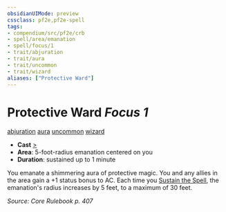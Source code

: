 ```yaml
---
obsidianUIMode: preview
cssclass: pf2e,pf2e-spell
tags:
- compendium/src/pf2e/crb
- spell/area/emanation
- spell/focus/1
- trait/abjuration
- trait/aura
- trait/uncommon
- trait/wizard
aliases: ["Protective Ward"]
---
```

# Protective Ward *Focus 1*   
[abjuration](abjuration.md "Abjuration School Trait")  [aura](Reference/Rules/Traits/aura.md "Aura Combat Trait")  [uncommon](uncommon.md "Uncommon Rarity Trait")  [wizard](Reference/Rules/Traits/wizard.md "Wizard Class Trait")  

- **Cast** [>](chapter-9-playing-the-game.md#Actions "Single Action") 
- **Area**: 5-foot-radius emanation centered on you
- **Duration**: sustained up to 1 minute

You emanate a shimmering aura of protective magic. You and any allies in the area gain a +1 status bonus to AC. Each time you [Sustain the Spell](sustain-a-spell.md), the emanation's radius increases by 5 feet, to a maximum of 30 feet.

*Source: Core Rulebook p. 407*